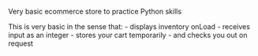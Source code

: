 Very basic ecommerce store to practice Python skills

This is very basic in the sense that:
    - displays inventory onLoad
    - receives input as an integer 
    - stores your cart temporarily 
    - and checks you out on request 
